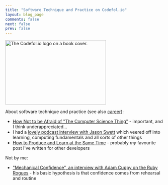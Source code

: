 ```yaml
---
title: "Software Technique and Practice on Codefol.io"
layout: blog_page
comments: false
next: false
prev: false
---
```


<img src="/images/codefolio_book_transparent_320_205.png" class="pull-right" width="320" height="205" alt="The Codefol.io logo on a book cover."> </img>

About software technique and practice (see also [career](/topics/career)):

* [How Not to be Afraid of &quot;The Computer Science Thing&quot;](/posts/the-computer-science-thing) - important, and I think underappreciated&hellip;
* I had a [lovely podcast interview with Jason Swett](https://www.codewithjason.com/completely-unfocused-utterly-mind-blowing-conversation-noah-gibbs-rails-jason-podcast/) which veered off into learning, computing fundamentals and all sorts of other things
* [How to Produce and Learn at the Same Time](/posts/how-to-produce-and-learn-at-the-same-time/) - probably *my* favourite post I've written for other developers

Not by me:

* ["Mechanical Confidence", an interview with Adam Cuppy on the Ruby Rogues](https://devchat.tv/ruby-rogues/rr-429-mechanical-confidence-with-adam-cuppy/) - his basic hypothesis is that confidence comes from rehearsal and routine

